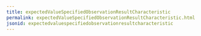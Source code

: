 ```yaml
---
title: expectedValueSpecifiedObservationResultCharacteristic
permalink: expectedValueSpecifiedObservationResultCharacteristic.html
jsonid: expectedvaluespecifiedobservationresultcharacteristic
---
```

